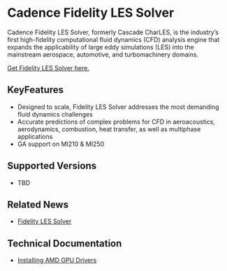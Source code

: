 # Cadence Fidelity LES Solver

Cadence Fidelity LES Solver, formerly Cascade CharLES, is the industry’s first high-fidelity computational fluid dynamics (CFD) analysis engine that expands the applicability of large eddy simulations (LES) into the mainstream aerospace, automotive, and turbomachinery domains.

[Get Fidelity LES Solver here.](https://www.cadence.com/en_US/home/resources/technical-briefs/fidelity-les-solver-tb.html)

## KeyFeatures

- Designed to scale, Fidelity LES Solver addresses the most demanding fluid dynamics challenges
- Accurate predictions of complex problems for CFD in aeroacoustics, aerodynamics, combustion, heat transfer, as well as multiphase applications
- GA support on MI210 & MI250

## Supported Versions

- TBD

## Related News

- [Fidelity LES Solver](https://www.cadence.com/en_US/home/resources/technical-briefs/fidelity-les-solver-tb.html)

## Technical Documentation

- [Installing AMD GPU Drivers](https://www.amd.com/en/support/download/drivers.html)
